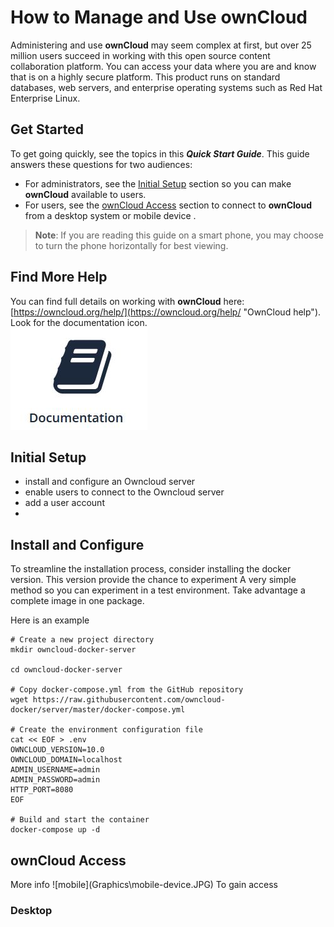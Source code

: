 # How to Manage and Use **ownCloud** #

Administering and use **ownCloud** may seem complex at first, but over 25 million users succeed in working with this open source content collaboration platform. You can access your data where you are and know that is on a highly secure platform. This product runs on standard databases, web servers, and enterprise operating systems such as Red Hat Enterprise Linux. 

## Get Started ##  
To get going quickly, see the topics in this ***Quick Start Guide***.  This guide answers these questions for two audiences:  

- For administrators, see the <a href="#admin">Initial Setup</a> section so you can make **ownCloud** available to users.  
- For users, see the <a href="#user">ownCloud Access</a> section to connect to **ownCloud** from a desktop system or mobile device .  
> **Note**: If you are reading this guide on a smart phone, you may choose to turn the phone horizontally for best viewing.

## Find More Help ##
You can find full details on working with **ownCloud** here: [https://owncloud.org/help/](https://owncloud.org/help/ "OwnCloud help"). Look for the documentation icon.  
![docs](Graphics\docs.JPG)

<h2 id="admin">Initial Setup</h2>

- install and configure an Owncloud server
- enable users to connect to the Owncloud server   
- add a user account
- 
<h2 id="install">Install and Configure</h2>

To streamline the installation process, consider installing the docker version.  This version provide the chance to experiment
A very simple method so you can experiment in a test environment.  Take advantage a complete image in one package.

Here is an example 

    # Create a new project directory
    mkdir owncloud-docker-server
    
    cd owncloud-docker-server
    
    # Copy docker-compose.yml from the GitHub repository
    wget https://raw.githubusercontent.com/owncloud-docker/server/master/docker-compose.yml
    
    # Create the environment configuration file
    cat << EOF > .env
    OWNCLOUD_VERSION=10.0
    OWNCLOUD_DOMAIN=localhost
    ADMIN_USERNAME=admin
    ADMIN_PASSWORD=admin
    HTTP_PORT=8080
    EOF
    
    # Build and start the container
    docker-compose up -d


<h2 id="user">ownCloud Access</h2>  
More info  ![mobile](Graphics\mobile-device.JPG)  
To gain access

<h3 id="desktop">Desktop</h3>
